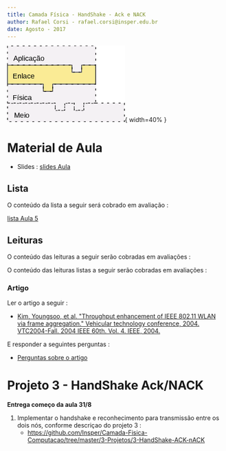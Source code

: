 ```yaml
---
title: Camada Física - HandShake - Ack e NACK
author: Rafael Corsi - rafael.corsi@insper.edu.br
date: Agosto - 2017
---
```


![Camada Atual](figs/etapaAtualPilhaEnlace.png){ width=40% }

# Material de Aula

- Slides : [slides Aula](https://github.com/Insper/Camada-Fisica-Computacao/blob/master/2-Aulas/5-HandShake-ACK-NACK/slides.pdf)

## Lista 

O conteúdo da lista a seguir será cobrado em avaliação :

[lista Aula 5](https://github.com/Insper/Camada-Fisica-Computacao/blob/master/2-Aulas/5-HandShake-ACK-NACK/LISTA.pdf)

## Leituras 

O conteúdo das leituras  a seguir serão cobradas em avaliações :


O conteúdo das leituras listas a seguir serão cobradas em avaliações :

### Artigo 

Ler o artigo a seguir :


- [Kim, Youngsoo, et al. "Throughput enhancement of IEEE 802.11 WLAN via frame aggregation." Vehicular technology conference, 2004. VTC2004-Fall. 2004 IEEE 60th. Vol. 4. IEEE, 2004.](https://github.com/Insper/Camada-Fisica-Computacao/blob/master/2-Aulas/5-HandShake-ACK-NACK/5-Artigo-2002-Kin-et-al.pdf)

E responder a seguintes perguntas :

- [Perguntas sobre o artigo](https://github.com/Insper/Camada-Fisica-Computacao/blob/master/2-Aulas/5-HandShake-ACK-NACK/5-Artigo-Perguntas.md)

# Projeto 3 - HandShake Ack/NACK

**Entrega começo da aula 31/8**

1. Implementar o handshake e reconhecimento para transmissão entre os dois nós, conforme descriçao do projeto 3 :
    - https://github.com/Insper/Camada-Fisica-Computacao/tree/master/3-Projetos/3-HandShake-ACK-nACK
